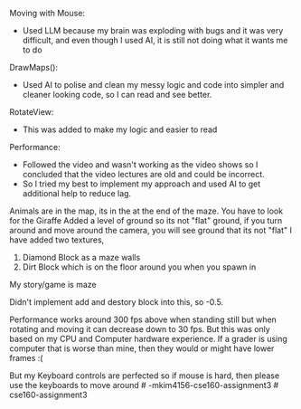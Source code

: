 Moving with Mouse:

- Used LLM because my brain was exploding with bugs and it was very difficult, and even though I used AI, it is still not doing what it wants me to do

DrawMaps():

- Used AI to polise and clean my messy logic and code into simpler and cleaner looking code, so I can read and see better.

RotateView:

- This was added to make my logic and easier to read

Performance:

- Followed the video and wasn't working as the video shows so I concluded that the video lectures are old and could be incorrect.
- So I tried my best to implement my approach and used AI to get additional help to reduce lag.

Animals are in the map, its in the at the end of the maze. You have to look for the Giraffe
Added a level of ground so its not "flat" ground, if you turn around and move around the camera, you will see ground that its not "flat"
I have added two textures,

1. Diamond Block as a maze walls
2. Dirt Block which is on the floor around you when you spawn in

My story/game is maze

Didn't implement add and destory block into this, so -0.5.

Performance works around 300 fps above when standing still but when rotating and moving
it can decrease down to 30 fps. But this was only based on my CPU and Computer hardware experience.
If a grader is using computer that is worse than mine, then they would or might have lower frames :(

But my Keyboard controls are perfected so if mouse is hard, then please use the keyboards to move around
#   - m k i m 4 1 5 6 - c s e 1 6 0 - a s s i g n m e n t 3  
 #   c s e 1 6 0 - a s s i g n m e n t 3  
 